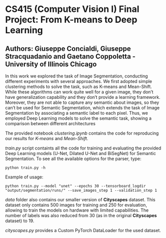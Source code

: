 # CS415 (Computer Vision I) Final Project: From K-means to Deep Learning
## Authors: Giuseppe Concialdi, Giuseppe Stracquadanio and Gaetano Coppoletta - University of Illinois Chicago 

In this work we explored the task of Image Segmentation, conducting different
experiments with several approaches. We first adopted simple clustering methods
to solve the task, such as K-means and Mean-Shift. While these algorithms can
work quite well for a given image, they don’t have generalization capability and
they don’t provide a learning framework. Moreover, they are not able to capture
any semantic about images, so they can’t be used for Semantic Segmentation,
which extends the task of Image Segmentation by associating a semantic label to
each pixel. Thus, we employed Deep Learning models to solve the semantic task,
showing a comparison between different architectures

The provided notebook *clustering.ipynb* contains the code for reproducing our results for *K-means* and *Mean-Shift*.

*train.py* script containts all the code for training and evaluating the provided  Deep Learning models (U-Net, Dilated U-Net and BiSegNet) for Semantic Segmentation.
To see all the available options for the parser, type:
```
python train.py -h
``` 

Example of usage:
```
python train.py --model "unet" --epochs 30 --tensorboard_logdir "output/segmentation/runs/" --save_images_step 1 --validation_step 1
```

*data* folder also contains our smaller version of **Cityscapes** dataset. This dataset only contains 500 images for training and 250 for evaluation, allowing to train the models on hardware with limited capabilities. The number of labels was also reduced from 30 (as in the original **Cityscapes** dataset) to 19. 

*cityscapes.py* provides a Custom PyTorch DataLoader for the used dataset.